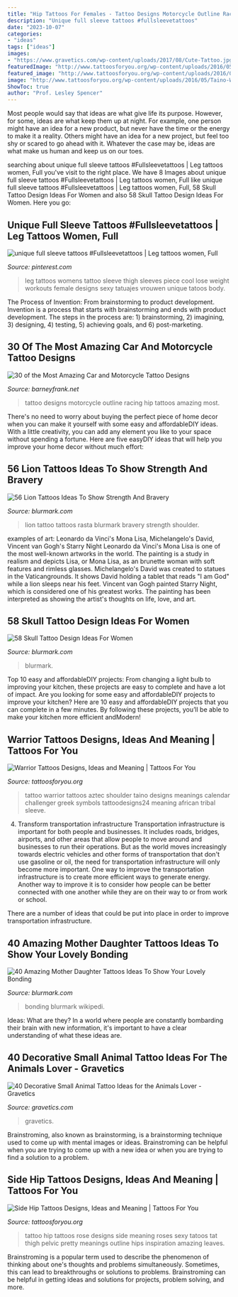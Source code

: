 ```yaml
---
title: "Hip Tattoos For Females - Tattoo Designs Motorcycle Outline Racing Hip Tattoos Amazing Most"
description: "Unique full sleeve tattoos #fullsleevetattoos"
date: "2023-10-07"
categories:
- "ideas"
tags: ["ideas"]
images:
- "https://www.gravetics.com/wp-content/uploads/2017/08/Cute-Tattoo.jpg"
featuredImage: "http://www.tattoosforyou.org/wp-content/uploads/2016/05/Taino-Warrior-Tattoos.jpg"
featured_image: "http://www.tattoosforyou.org/wp-content/uploads/2016/05/Taino-Warrior-Tattoos.jpg"
image: "http://www.tattoosforyou.org/wp-content/uploads/2016/05/Taino-Warrior-Tattoos.jpg"
ShowToc: true
author: "Prof. Lesley Spencer"
---
```



Most people would say that ideas are what give life its purpose. However, for some, ideas are what keep them up at night. For example, one person might have an idea for a new product, but never have the time or the energy to make it a reality. Others might have an idea for a new project, but feel too shy or scared to go ahead with it. Whatever the case may be, ideas are what make us human and keep us on our toes.

	

		
searching about unique full sleeve tattoos #Fullsleevetattoos | Leg tattoos women, Full you've visit to the right place. We have 8 Images about unique full sleeve tattoos #Fullsleevetattoos | Leg tattoos women, Full like unique full sleeve tattoos #Fullsleevetattoos | Leg tattoos women, Full, 58 Skull Tattoo Design Ideas For Women and also 58 Skull Tattoo Design Ideas For Women. Here you go:
		
    
## Unique Full Sleeve Tattoos #Fullsleevetattoos | Leg Tattoos Women, Full

<img loading=lazy src="https://i.pinimg.com/736x/e8/87/a7/e887a7804c5fe5713f78f2379caf9712.jpg" onerror="this.onerror=null;this.src='https://tse2.mm.bing.net/th?id=OIP.hONiGQjqpVxc3y72islQxgHaNK&amp;pid=15.1';" alt="unique full sleeve tattoos #Fullsleevetattoos | Leg tattoos women, Full">

_Source: pinterest.com_

>leg tattoos womens tattoo sleeve thigh sleeves piece cool lose weight workouts female designs sexy tatuajes vrouwen unique tatoos body. 

	

The Process of Invention: From brainstorming to product development.
Invention is a process that starts with brainstorming and ends with product development. The steps in the process are: 1) brainstorming, 2) imagining, 3) designing, 4) testing, 5) achieving goals, and 6) post-marketing.

    
## 30 Of The Most Amazing Car And Motorcycle Tattoo Designs

<img loading=lazy src="http://www.barneyfrank.net/wp-content/uploads/2014/01/outline-car-tattoo-on-girl-hip.jpg" onerror="this.onerror=null;this.src='https://tse4.mm.bing.net/th?id=OIP.pDgB67KQz9wqD0OEgeNSjwHaJz&amp;pid=15.1';" alt="30 of the Most Amazing Car and Motorcycle Tattoo Designs">

_Source: barneyfrank.net_

>tattoo designs motorcycle outline racing hip tattoos amazing most. 

	

There's no need to worry about buying the perfect piece of home decor when you can make it yourself with some easy and affordableDIY ideas. With a little creativity, you can add any element you like to your space without spending a fortune. Here are five easyDIY ideas that will help you improve your home decor without much effort: 

    
## 56 Lion Tattoos Ideas To Show Strength And Bravery

<img loading=lazy src="http://www.blurmark.com/wp-content/uploads/2017/03/Rasta-Lion-Tattoo.jpg" onerror="this.onerror=null;this.src='https://tse1.mm.bing.net/th?id=OIP.WRPPQZ9W35EowxlV_RwT7wHaHa&amp;pid=15.1';" alt="56 Lion Tattoos Ideas To Show Strength And Bravery">

_Source: blurmark.com_

>lion tattoo tattoos rasta blurmark bravery strength shoulder. 

	

examples of art: Leonardo da Vinci's Mona Lisa, Michelangelo's David, Vincent van Gogh's Starry Night
Leonardo da Vinci's Mona Lisa is one of the most well-known artworks in the world. The painting is a study in realism and depicts Lisa, or Mona Lisa, as an brunette woman with soft features and rimless glasses. Michelangelo's David was created to statues in the Vaticangrounds. It shows David holding a tablet that reads "I am God" while a lion sleeps near his feet. Vincent van Gogh painted Starry Night, which is considered one of his greatest works. The painting has been interpreted as showing the artist's thoughts on life, love, and art.

    
## 58 Skull Tattoo Design Ideas For Women

<img loading=lazy src="https://www.blurmark.com/wp-content/uploads/2017/03/Water-Color-Skull-with-Flower-Tattoo-On-Thigh-768x768.jpg" onerror="this.onerror=null;this.src='https://tse2.mm.bing.net/th?id=OIP.MifhZ0-klUP1_jpdwvK__QHaHa&amp;pid=15.1';" alt="58 Skull Tattoo Design Ideas For Women">

_Source: blurmark.com_

>blurmark. 

	

Top 10 easy and affordableDIY projects: From changing a light bulb to improving your kitchen, these projects are easy to complete and have a lot of impact.
Are you looking for some easy and affordableDIY projects to improve your kitchen? Here are 10 easy and affordableDIY projects that you can complete in a few minutes. By following these projects, you’ll be able to make your kitchen more efficient andModern!

    
## Warrior Tattoos Designs, Ideas And Meaning | Tattoos For You

<img loading=lazy src="http://www.tattoosforyou.org/wp-content/uploads/2016/05/Taino-Warrior-Tattoos.jpg" onerror="this.onerror=null;this.src='https://tse3.mm.bing.net/th?id=OIP.nJIffTaVyEMmd_vTfe5n4wHaLI&amp;pid=15.1';" alt="Warrior Tattoos Designs, Ideas and Meaning | Tattoos For You">

_Source: tattoosforyou.org_

>tattoo warrior tattoos aztec shoulder taino designs meanings calendar challenger greek symbols tattoodesigns24 meaning african tribal sleeve. 

	

4) Transform transportation infrastructure
Transportation infrastructure is important for both people and businesses. It includes roads, bridges, airports, and other areas that allow people to move around and businesses to run their operations. But as the world moves increasingly towards electric vehicles and other forms of transportation that don't use gasoline or oil, the need for transportation infrastructure will only become more important. 
One way to improve the transportation infrastructure is to create more efficient ways to generate energy. Another way to improve it is to consider how people can be better connected with one another while they are on their way to or from work or school. 

There are a number of ideas that could be put into place in order to improve transportation infrastructure.

    
## 40 Amazing Mother Daughter Tattoos Ideas To Show Your Lovely Bonding

<img loading=lazy src="https://www.blurmark.com/wp-content/uploads/2017/03/Mother-Daughter-Tattoo-Design-12.jpg" onerror="this.onerror=null;this.src='https://tse1.mm.bing.net/th?id=OIP.k8MztsRXk16ZRTbWA9w1JwHaJ4&amp;pid=15.1';" alt="40 Amazing Mother Daughter Tattoos Ideas To Show Your Lovely Bonding">

_Source: blurmark.com_

>bonding blurmark wikipedi. 

	

Ideas: What are they?
In a world where people are constantly bombarding their brain with new information, it's important to have a clear understanding of what these ideas are.

    
## 40 Decorative Small Animal Tattoo Ideas For The Animals Lover - Gravetics

<img loading=lazy src="https://www.gravetics.com/wp-content/uploads/2017/08/Cute-Tattoo.jpg" onerror="this.onerror=null;this.src='https://tse2.mm.bing.net/th?id=OIP.hNtKqYYYOq9CcyUAsW7LAgHaNt&amp;pid=15.1';" alt="40 Decorative Small Animal Tattoo Ideas for the Animals Lover - Gravetics">

_Source: gravetics.com_

>gravetics. 

	

Brainstroming, also known as brainstorming, is a brainstorming technique used to come up with mental images or ideas. Brainstroming can be helpful when you are trying to come up with a new idea or when you are trying to find a solution to a problem.

    
## Side Hip Tattoos Designs, Ideas And Meaning | Tattoos For You

<img loading=lazy src="https://www.tattoosforyou.org/wp-content/uploads/2016/02/Tattoos-on-Hip-Side.jpg" onerror="this.onerror=null;this.src='https://tse4.mm.bing.net/th?id=OIP.gsCykqA-P7OizC4L_oDQAQHaJ6&amp;pid=15.1';" alt="Side Hip Tattoos Designs, Ideas and Meaning | Tattoos For You">

_Source: tattoosforyou.org_

>tattoo hip tattoos rose designs side meaning roses sexy tatoos tat thigh pelvic pretty meanings outline hips inspiration amazing leaves. 

	

Brainstroming is a popular term used to describe the phenomenon of thinking about one's thoughts and problems simultaneously. Sometimes, this can lead to breakthroughs or solutions to problems. Brainstroming can be helpful in getting ideas and solutions for projects, problem solving, and more.

